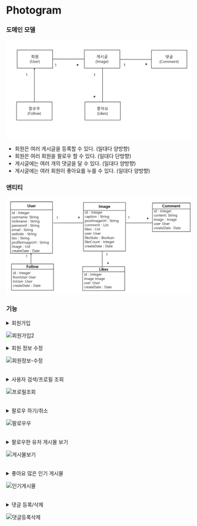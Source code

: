 # Photogram

### 도메인 모델

![img_1.png](img_1.png)

- 회원은 여러 게시글을 등록할 수 있다. (일대다 양방향)
- 회원은 여러 회원을 팔로우 할 수 있다. (일대다 단방향)
- 게시글에는 여러 개의 댓글을 달 수 있다. (일대다 양방향)
- 게시글에는 여러 회원이 좋아요를 누를 수 있다. (일대다 양방향)

### 엔티티


![img_2.png](img_2.png)


### 기능


<details>
<summary>회원가입</summary>

### 시큐리티 세팅

```xml
<dependency>
    <groupId>org.springframework.boot</groupId>
    <artifactId>spring-boot-starter-security</artifactId>
</dependency>
```

- 클라이언트가 서버에 요청하면 /login 으로 redirect 된다.

![img.png](img.png)

### 시큐리티 커스텀 하기

```java
@EnableWebSecurity
@Configuration // IOC
public class SecurityConfig extends WebSecurityConfigurerAdapter {
}

```

- WebSecurityConfigureAdapter 를 상속받으면 시큐리티 설정파일로 인식이 된다.
- @Configuration 으로 해당 클래스를 IoC 컨테이너에 등록
- @EnableWebSecurity 로 시큐리티 설정파일로 인식된 파일을 활성화 시킴

```java
@EnableWebSecurity
@Configuration // IOC
public class SecurityConfig extends WebSecurityConfigurerAdapter {
  @Override
  protected void configure(HttpSecurity http) throws Exception {
    http.
            formLogin().disable()
            .httpBasic().disable()
            .csrf().disable()
            .sessionManagement().sessionCreationPolicy(SessionCreationPolicy.STATELESS)
            .and()
            .exceptionHandling()
            .authenticationEntryPoint(jwtAuthenticationEntryPoint)
            .accessDeniedHandler(jwtAccessDeniedHandler)
            .and()
            .addFilter(corsConfig.corsFilter())
            .addFilterBefore(new JWTAuthenticationFilter(tokenHelper) , UsernamePasswordAuthenticationFilter.class)

            .authorizeRequests()
            .antMatchers("/api/user/**","/user/**","/image/**","/subscribe/**","/comment/**,/api/**")
            .authenticated()
            .anyRequest().permitAll();
  }
}
```


### CSRF 토큰 해제

- 클라이언트가 웹 서버로 회원가입 데이터를 전송한다.
- 웹 서버를 보호하고 있는 시큐리티가 입구에서 시큐리티 CSRF 토큰 검사를 실시한다.
- CSRF 토큰 검사는 클라이언트가 
웹 서버가 응답해준 회원가입창을 통해서 정상적인 경로로 회원가입을 진행했는지 확인하는 것이다.
- 클라이언트가 응답 받았을 때 CSRF가 붙어서 전해지는 것이다.

```java
@Override
    protected void configure(HttpSecurity http) throws Exception {
        http.csrf().disable(); // CSRF 토큰 검사 비활성화
    }
```

- 시큐리티가 제공하는 CSRF 토큰 검사 기능을 비활성화 하자



</details>

![회원가입2](https://user-images.githubusercontent.com/66653324/223017753-c0536161-e25e-4a97-963d-b9fd1b2a0a59.gif)
<br/>

<details>
<summary>회원 정보 수정</summary>



### dto

```java
public class UserProfileUpdateResponse {
    private int id;
    private String username;
    private String nickname;
    private String bio;
    private String email;
    private String website;
    private String profileImageUrl;
}

```

### 회원 정보 수정 페이지

회원 정보 수정 페이지 렌더링에 필요한 데이터

- 고유 key (primary key) 
- 소개
- 닉네임
- 아이디
- 이메일
- 웹 사이트
- 프로필 이미지 url

```java
@GetMapping("/api/user/profile")
    public ResponseEntity<?> update(@AuthenticationPrincipal PrincipalDetails principalDetails) {
        if(principalDetails.getUser() == null){
            throw new CustomApiException("로그인이 필요합니다");
        }
        User user = principalDetails.getUser();
        UserProfileUpdateResponse profileUpdateResponse = UserProfileUpdateResponse.builder()
                .bio(user.getBio())
                .id(user.getId())
                .username(user.getUsername())
                .nickname(user.getNickname())
                .email(user.getEmail())
                .profileImageUrl(user.getProfileImageUrl())
                .website(user.getWebsite()).build();


        return new ResponseEntity<>(new RespDto<>(1,"유저 프로필 조회",profileUpdateResponse),HttpStatus.OK);
    }
```

</details>

![회원정보-수정](https://user-images.githubusercontent.com/66653324/223888848-9fb5168d-dbe0-465b-9263-978af6f42235.gif)


<br/>


<details>
<summary>사용자 검색/프로필 조회</summary>

### controller 

- 프로필 조회 했을 때 로그인 한 유저의 프로필 여부에 따라 화면이 다름
- 따라서 AuthenticationPrincipal 객체가 필요함

```java
    @GetMapping("/api/user/{pageUserId}")
    public ResponseEntity<?> profile(@AuthenticationPrincipal PrincipalDetails principalDetails, @PathVariable int pageUserId) {
        UserProfileDto dto = userService.selectUserProfile(pageUserId, principalDetails.getUser().getId());
        return new ResponseEntity<>(new RespDto<>(1,"유저 프로필 조회",dto),HttpStatus.OK);
    }
```

### service

- 프로필 유저 정보 
- 로그인 한 유저의 프로필 여부
- 게시물 개수
- 해당 프로필 유저의 팔로잉 상태 여부
- 해당 프로필 유저의 팔로잉 수
- 해당 프로필 유저의 팔로워 수

```java
 @Transactional(readOnly = true)
    public UserProfileDto selectUserProfile(int pageUserId, int principalId){
        UserProfileDto dto = new UserProfileDto();
        User userEntity = userRepository.findById(pageUserId).orElseThrow(() -> {
            throw new CustomApiException("해당 프로필 페이지는 없는 페이지입니다.");
        });
        dto.setUser(userEntity);
        dto.setPageOwner(pageUserId == principalId);
        dto.setImageCount(userEntity.getImages().size());

        int followState = followRepository.followState(principalId, pageUserId);
        int followingCount = followRepository.followingCount(pageUserId);
        int followerCount = followRepository.followerCount(pageUserId);

        dto.setFollowState(followState == 1);
        dto.setFollowingCount(followingCount);
        dto.setFollowerCount(followerCount);

        // 좋아요 개수
        userEntity.getImages().forEach(image -> {
            image.setLikeCount(image.getLikes().size());
        });
        return dto;
    }
```

</details>

![프로필조회](https://user-images.githubusercontent.com/66653324/226251783-84274a24-b4c2-4b7b-a0c8-6447861d5a26.gif)

<br/>


<details>
<summary>팔로우 하기/취소</summary>

### 팔로우 모델

```java
public class Follow {
  @Id
  @GeneratedValue(strategy = GenerationType.IDENTITY)
  private int id;

  @JoinColumn(name = "fromUserId")
  @ManyToOne
  private User fromUser;

  @JoinColumn(name = "toUserId")
  @ManyToOne
  private User toUser;

  private LocalDateTime createDate;

  @PrePersist // 디비에 INSERT 되기 직전에 실행
  public void createDate() {
    this.createDate = LocalDateTime.now();
  }
}
```
같은 사람을 계속해서 팔로우 하면 안되기 때문에 Unique 제약 조건을 설정하였다.
```java
@Table(
        uniqueConstraints = {
                @UniqueConstraint(
                        name = "subscribe_uk",
                        columnNames = {"fromUserId" ,"toUserId"}
                )
        }
)
public class Follow {
}
```

실제 데이터베이스 컬럼명을 적어야 함

### 팔로우 API 

#### Controller

```java
@RestController
@RequiredArgsConstructor
public class FollowApiController {

  private final FollowService followService;

  @PostMapping("/api/subscribe/{toUserId}")
  public ResponseEntity<?> follow(@AuthenticationPrincipal PrincipalDetails principalDetails , @PathVariable int toUserId){
    followService.follow(principalDetails.getUser().getId() , toUserId);
    return new ResponseEntity<>(new RespDto<>(1, "팔로우 성공",null), HttpStatus.OK);
  }

  @DeleteMapping("/api/subscribe/{toUserId}")
  public ResponseEntity<?> unfollow(@AuthenticationPrincipal PrincipalDetails principalDetails , @PathVariable int toUserId) {
    System.out.println("principalDetails = " + principalDetails);
    followService.unfollow(principalDetails.getUser().getId() , toUserId);
    return new ResponseEntity<>(new RespDto<>(1, "팔로우 취소 성공",null), HttpStatus.OK);
  }
}
```


#### Repository

네이티브 쿼리 사용

- 팔로우 하기
- 팔로우 취소

```java
public interface FollowRepository extends JpaRepository<Follow,Integer> ,FollowRepositoryCustom{

  @Modifying
  @Query(value = "insert into follow(fromUserid ,toUserId , createDate) values(:fromUserId, :toUserId , now())", nativeQuery = true)
  void mFollow(int fromUserId, int toUserId);

  @Modifying
  @Query(value = "delete from  follow where fromUserId =:fromUserId and toUserId =:toUserId", nativeQuery = true)
  void mUnfollow(int fromUserId , int toUserId);
}
```

</details>

![팔로우우](https://user-images.githubusercontent.com/66653324/223716096-9d773d28-f015-430a-b529-1bcd093361b7.gif)


<br/>

<details>
<summary>팔로우한 유저 게시물 보기</summary>

### Querydsl 사용 - 서브쿼리 

- 팔로우 한 유저 아이디 가져오기 (Follow 테이블)
```java
queryFactory
.select(follow.toUser.id)
.from(follow)
.where(follow.fromUser.id.eq(principalId))
.fetch();
```
- Image 테이블에서 userId 가 팔로우 한 유저 아이디에 해당하는 정보 가져오기
  - 서브 쿼리 사용
  - 게시물 업로드 최신 순으로 가져오기
```java
queryFactory
.selectFrom(image)
.where(image.user.id.in(JPAExpressions.select(follow.toUser.id).from(follow)
.where(follow.fromUser.id.eq(principalId)))).orderBy(image.createDate.desc()).fetch();
```


</details>

![게시물보기](https://user-images.githubusercontent.com/66653324/224479239-59bb7d32-d4c9-4b48-ae15-74cbce1b69f9.gif)

<br/>


<details>
<summary>좋아요 많은 인기 게시물</summary>

### 응답 dto

```java
@Data
@NoArgsConstructor
@AllArgsConstructor
public class ImagePopularDto {

    private int id;
    private String caption;
    private String postImageUrl;
    private long likeCount;
    private User user;
}
```

### querydsl 로 데이터 조회

- 좋아요 테이블 (likes) 에서 imageId로 그룹화하기
- 좋아요 테이블 (likes) 과 게시물 테이블 (Images) 조인화기
- imageId로 그룹화 한 뒤 count 개수로 정렬
- 좋아요 개수가 같을 경우 게시물 등록 최신 순 정렬
- 개수는 9개만 (limit = 9)

```java
queryFactory
                .select(Projections.fields(ImagePopularDto.class,
                        image.id, image.caption , image.postImageUrl, image.user
                        , likes.image.id.count().as("likeCount")))
                .from(image)
                .innerJoin(likes)
                .on(image.id.eq(likes.image.id))
                .groupBy(likes.image.id)
                .orderBy(likes.image.id.count().desc(), image.createDate.desc())
                .limit(9)
                .fetch();
```



</details>

![인기게시물](https://user-images.githubusercontent.com/66653324/225461487-075d202f-42ce-4548-8450-41a6577b45f5.gif)

<br/>

<details>
<summary>댓글 등록/삭제</summary>

### 댓글 도메인

- 하나의 유저는 N개의 댓글을 등록할 수 있다.
- 하나의 게시글(이미지)에는 N개의 댓글이 등록 될 수 있다.

```java
public class Comment {
    @Id
    @GeneratedValue(strategy = GenerationType.IDENTITY)
    private int id;

    @Column(length = 100 , nullable = false)
    private String content;

    @JsonIgnoreProperties({"images"})
    @JoinColumn(name = "userId")
    @ManyToOne(fetch = FetchType.EAGER)
    private User user;

    @JoinColumn(name = "imageId")
    @ManyToOne(fetch = FetchType.EAGER)
    private Image image;
    private LocalDateTime createDate;

    @PrePersist
    public void createDate(){
        this.createDate = LocalDateTime.now();
    }

}
```

### 댓글 등록 / 삭제

- 댓글 등록을 위한 dto
```java
public class CommentDto {
    @NotBlank // 빈 값이거나 null 체크 , 빈 공백
    private String content;
    @NotNull // 빈 값 체크
    private Integer imageId;
}

```
- 컨트롤러에서 댓글 등록 서비스 호출
```java
@PostMapping("/api/comment")
public ResponseEntity<?> commentService(
@Valid @RequestBody CommentDto commentDto, BindingResult bindingResult,
@AuthenticationPrincipal PrincipalDetails principalDetails) {
        if (bindingResult.hasErrors()) {
        Map<String, String> errorMap = new HashMap<>();
        for (FieldError error : bindingResult.getFieldErrors()) {
        errorMap.put(error.getField(), error.getDefaultMessage());
        }
        throw new CustomValidationApiException("유효성 검사 실패함", errorMap);
        }
        Comment comment = commentService.write(commentDto.getContent(), commentDto.getImageId(), principalDetails.getUser().getId());

        return new ResponseEntity<>(new RespDto<>(1, "댓글 쓰기 성공", comment), HttpStatus.CREATED);
        }
```

- 댓글 삭제 서비스 호출
```java
 @DeleteMapping("/api/comment/{id}")
    public ResponseEntity<?> commentDelete(@PathVariable int id) {
        commentService.delete(id);
        return new ResponseEntity<>(new RespDto<>(1, "댓글 삭제 성공", null), HttpStatus.OK);
    }
```

- data JPA repository 내장 함수 호출

```java
  @Transactional
    public void delete(int id) {
        try{
        commentRepository.deleteById(id);
        }catch(Exception e){
            throw new CustomApiException(e.getMessage());
        }
    }
```


</details>

![댓글등록삭제](https://user-images.githubusercontent.com/66653324/226517482-24cd420a-6096-478a-9a6f-9ac5a92bf542.gif)

<br/>